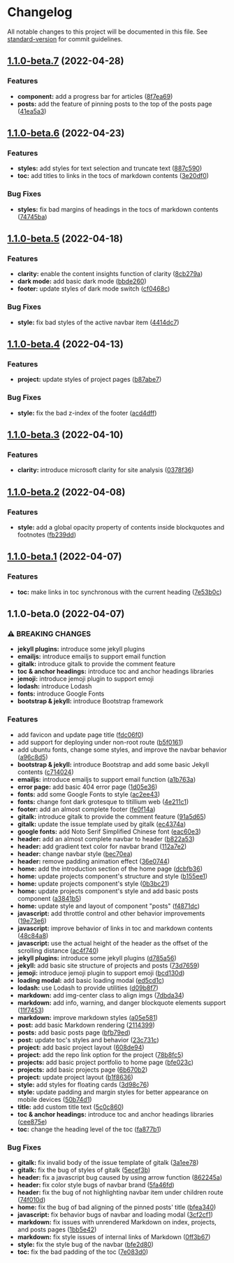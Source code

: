 # Changelog

All notable changes to this project will be documented in this file. See [standard-version](https://github.com/conventional-changelog/standard-version) for commit guidelines.

## [1.1.0-beta.7](https://github.com/Hyperzsb/natalia-theme/compare/v1.1.0-beta.6...v1.1.0-beta.7) (2022-04-28)


### Features

* **component:** add a progress bar for articles ([8f7ea69](https://github.com/Hyperzsb/natalia-theme/commit/8f7ea69f101396d0e5d44f754b91a4199c19ba82))
* **posts:** add the feature of pinning posts to the top of the posts page ([41ea5a3](https://github.com/Hyperzsb/natalia-theme/commit/41ea5a3355edcf470febbe644dce9a3e8b56ae00))

## [1.1.0-beta.6](https://github.com/Hyperzsb/natalia-theme/compare/v1.1.0-beta.5...v1.1.0-beta.6) (2022-04-23)


### Features

* **styles:** add styles for text selection and truncate text ([887c590](https://github.com/Hyperzsb/natalia-theme/commit/887c5904b61f184cc2dc100a6d66a024ca0468e0))
* **toc:** add titles to links in the tocs of markdown contents ([3e20df0](https://github.com/Hyperzsb/natalia-theme/commit/3e20df012cdb7521bddeb566f5cfca07d6d3af69))


### Bug Fixes

* **styles:** fix bad margins of headings in the tocs of markdown contents ([74745ba](https://github.com/Hyperzsb/natalia-theme/commit/74745ba8ab30f9417c62c1931bfe0325b38762ff))

## [1.1.0-beta.5](https://github.com/Hyperzsb/natalia-theme/compare/v1.1.0-beta.4...v1.1.0-beta.5) (2022-04-18)


### Features

* **clarity:** enable the content insights function of clarity ([8cb279a](https://github.com/Hyperzsb/natalia-theme/commit/8cb279a01f1b8220941809640fd5a836bc9d2e4b))
* **dark mode:** add basic dark mode ([bbde260](https://github.com/Hyperzsb/natalia-theme/commit/bbde260bd211da5f43e3ae8de61cb984061308ca))
* **footer:** update styles of dark mode switch ([cf0468c](https://github.com/Hyperzsb/natalia-theme/commit/cf0468c19128e56285ff96289d07a22073cd9bd8))


### Bug Fixes

* **style:** fix bad styles of the active navbar item ([4414dc7](https://github.com/Hyperzsb/natalia-theme/commit/4414dc7ac1c9f443346154aa8fe00c55b0bb4813))

## [1.1.0-beta.4](https://github.com/Hyperzsb/natalia-theme/compare/v1.1.0-beta.3...v1.1.0-beta.4) (2022-04-13)


### Features

* **project:** update styles of project pages ([b87abe7](https://github.com/Hyperzsb/natalia-theme/commit/b87abe720b981223e4565e9c7e05be632485b3e9))


### Bug Fixes

* **style:** fix the bad z-index of the footer ([acd4dff](https://github.com/Hyperzsb/natalia-theme/commit/acd4dffcd33f961e3b152f475acaed959eb3403a))

## [1.1.0-beta.3](https://github.com/Hyperzsb/natalia-theme/compare/v1.1.0-beta.2...v1.1.0-beta.3) (2022-04-10)


### Features

* **clarity:** introduce microsoft clarity for site  analysis ([0378f36](https://github.com/Hyperzsb/natalia-theme/commit/0378f36fc72640b524ced3a43a61ed668e7ac9e8))

## [1.1.0-beta.2](https://github.com/Hyperzsb/natalia-theme/compare/v1.1.0-beta.1...v1.1.0-beta.2) (2022-04-08)


### Features

* **style:** add a global opacity property of contents inside blockquotes and footnotes ([fb239dd](https://github.com/Hyperzsb/natalia-theme/commit/fb239dd7af959dac3220e29d9164a0fe77665f59))

## [1.1.0-beta.1](https://github.com/Hyperzsb/natalia-theme/compare/v1.1.0-beta.0...v1.1.0-beta.1) (2022-04-07)


### Features

* **toc:** make links in toc synchronous with the current heading ([7e53b0c](https://github.com/Hyperzsb/natalia-theme/commit/7e53b0cccd621b7e476bbbc849e973ac62a72912))

## 1.1.0-beta.0 (2022-04-07)


### ⚠ BREAKING CHANGES

* **jekyll plugins:** introduce some jekyll plugins
* **emailjs:** introduce emailjs to support email function
* **gitalk:** introduce gitalk to provide the comment feature
* **toc & anchor headings:** introduce toc and anchor headings libraries
* **jemoji:** introduce jemoji plugin to support emoji
* **lodash:** introduce Lodash
* **fonts:** introduce Google Fonts
* **bootstrap & jekyll:** introduce Bootstrap framework

### Features

* add favicon and update page title ([fdc06f0](https://github.com/Hyperzsb/natalia-theme/commit/fdc06f0e601c4115ed67bf9b81f4ce95d58ff6c9))
* add support for deploying under non-root route ([b5f0161](https://github.com/Hyperzsb/natalia-theme/commit/b5f016193c3a3e15a662238c5875352e10609d80))
* add ubuntu fonts, change some styles, and improve the navbar behavior ([a96c8d5](https://github.com/Hyperzsb/natalia-theme/commit/a96c8d5aa6e84a4be96ad294c3859bc5c34ec461))
* **bootstrap & jekyll:** introduce Bootstrap and add some basic Jekyll contents ([c714024](https://github.com/Hyperzsb/natalia-theme/commit/c71402431c9bd3379824cdd6092750375cd36f3b))
* **emailjs:** introduce emailjs to support email function ([a1b763a](https://github.com/Hyperzsb/natalia-theme/commit/a1b763a056500bc3ef9899bab3879b806c0114d9))
* **error page:** add basic 404 error page ([1d05e36](https://github.com/Hyperzsb/natalia-theme/commit/1d05e36678e6188605759074444374db72d85483))
* **fonts:** add some Google Fonts to style ([ac2ee43](https://github.com/Hyperzsb/natalia-theme/commit/ac2ee434b2723cb4f8bf1bd49ef9c70569d0a632))
* **fonts:** change font dark grotesque to titillium web ([4e211c1](https://github.com/Hyperzsb/natalia-theme/commit/4e211c1a537368d1e989c8b81c7ccd1a20909aaf))
* **footer:** add an almost complete footer ([fe0f14a](https://github.com/Hyperzsb/natalia-theme/commit/fe0f14aa46a40b37e9ccf24cb7fcc6f732633d23))
* **gitalk:** introduce gitalk to provide the comment feature ([91a5d65](https://github.com/Hyperzsb/natalia-theme/commit/91a5d65f87969d862b84a253a1944fc82054da52))
* **gitalk:** update the issue template used by gitalk ([ec4374a](https://github.com/Hyperzsb/natalia-theme/commit/ec4374a85be32313d93e29b6709cc8fa0bab5a1f))
* **google fonts:** add Noto Serif Simplified Chinese font ([eac60e3](https://github.com/Hyperzsb/natalia-theme/commit/eac60e34482dcf33b2b0c1de13137e3af4174f5d))
* **header:** add an almost complete navbar to header ([b822a53](https://github.com/Hyperzsb/natalia-theme/commit/b822a533a866479756283a4c9c7b22e71bf0dc82))
* **header:** add gradient text color for navbar brand ([112a7e2](https://github.com/Hyperzsb/natalia-theme/commit/112a7e2b0e0328fe645006147faa88a2ad81cd35))
* **header:** change navbar style ([bec70ea](https://github.com/Hyperzsb/natalia-theme/commit/bec70ea6a31973c4ffd8b10ecf0253bba23beb15))
* **header:** remove padding animation effect ([36e0744](https://github.com/Hyperzsb/natalia-theme/commit/36e0744e67f94c74c9a78ebf37b56d09270d21ae))
* **home:** add the introduction section of the home page ([dcbfb36](https://github.com/Hyperzsb/natalia-theme/commit/dcbfb3654d78b5d73a7582949897468da7a30fa5))
* **home:** update projects component's structure and style ([b155ee1](https://github.com/Hyperzsb/natalia-theme/commit/b155ee1fac3942bc566370c09794e96765d7c81d))
* **home:** update projects component's style ([0b3bc21](https://github.com/Hyperzsb/natalia-theme/commit/0b3bc2186aacd92d7494c6d133d93eeb8da98579))
* **home:** update projects component's style and add basic posts component ([a3841b5](https://github.com/Hyperzsb/natalia-theme/commit/a3841b5b3dac9fbaba941892b3187b59b06e88c3))
* **home:** update style and layout of component "posts" ([f4871dc](https://github.com/Hyperzsb/natalia-theme/commit/f4871dc00be597c67ad1a6323dbed7556244317a))
* **javascript:** add throttle control and other behavior improvements ([19e73e6](https://github.com/Hyperzsb/natalia-theme/commit/19e73e6553c849135e916396228cfb21c110a004))
* **javascript:** improve behavior of links in toc and markdown contents ([48c84a8](https://github.com/Hyperzsb/natalia-theme/commit/48c84a81f76c40660b87dc48f67748a7d7effbce))
* **javascript:** use the actual height of the header as the offset of the scrolling distance ([ac4f740](https://github.com/Hyperzsb/natalia-theme/commit/ac4f7408475cad71b9bd002efb15cad28699f72b))
* **jekyll plugins:** introduce some jekyll plugins ([d785a56](https://github.com/Hyperzsb/natalia-theme/commit/d785a565f86b81abf256da53ca4ff8d857551831))
* **jekyll:** add basic site structure of projects and posts ([73d7659](https://github.com/Hyperzsb/natalia-theme/commit/73d7659d976f6d41b332d8fddce78e2a401f51c3))
* **jemoji:** introduce jemoji plugin to support emoji ([bcd130d](https://github.com/Hyperzsb/natalia-theme/commit/bcd130db80e448a3ec9fafec4514fd5ae01d9a06))
* **loading modal:** add basic loading modal ([ed5cd1c](https://github.com/Hyperzsb/natalia-theme/commit/ed5cd1c48a5b7bda33ed782249c2035ee957415c))
* **lodash:** use Lodash to provide utilities ([d09b8f7](https://github.com/Hyperzsb/natalia-theme/commit/d09b8f7ca00d0df88cc70268a191102c86987191))
* **markdown:** add img-center class to align imgs ([7dbda34](https://github.com/Hyperzsb/natalia-theme/commit/7dbda34becca9ef3fa284850a4acc1012ef78b3c))
* **markdown:** add info, warning, and danger blockquote elements support ([11f7453](https://github.com/Hyperzsb/natalia-theme/commit/11f745384d6364588ee5cb19bd2c8cbb312ed0bb))
* **markdown:** improve markdown styles ([a05e581](https://github.com/Hyperzsb/natalia-theme/commit/a05e5819ad7647bbc9e31292f2489a244cb33f54))
* **post:** add basic Markdown rendering ([2114399](https://github.com/Hyperzsb/natalia-theme/commit/21143994ca03f5a0f5e8701cc529f12bebb274f8))
* **posts:** add basic posts page ([bfb79ed](https://github.com/Hyperzsb/natalia-theme/commit/bfb79ed4edf1e895b0028f61137a9ebdf7569454))
* **post:** update toc's styles and behavior ([23c731c](https://github.com/Hyperzsb/natalia-theme/commit/23c731c5fa666bbaf8f30afd7ad00f9364bf1049))
* **project:** add basic project layout ([608de94](https://github.com/Hyperzsb/natalia-theme/commit/608de94344dbc3f924ed4ee4fdbc191497018e19))
* **project:** add the repo link option for the project ([78b8fc5](https://github.com/Hyperzsb/natalia-theme/commit/78b8fc5bc28583731419367124192b7211155efe))
* **projects:** add basic project portfolio to home page ([bfe023c](https://github.com/Hyperzsb/natalia-theme/commit/bfe023c56508a08fd38e48326063aba445db3152))
* **projects:** add basic projects page ([6b670b2](https://github.com/Hyperzsb/natalia-theme/commit/6b670b2351b8645efa6eed8579820deba66c94c3))
* **project:** update project layout ([b1f8636](https://github.com/Hyperzsb/natalia-theme/commit/b1f86368d16e3af9b2926140d0079f62adad7ce8))
* **style:** add styles for floating cards ([3d98c76](https://github.com/Hyperzsb/natalia-theme/commit/3d98c76a7091cb2f43d8d18be83017f352fe8853))
* **style:** update padding and margin styles for better appearance on mobile devices ([50b74d1](https://github.com/Hyperzsb/natalia-theme/commit/50b74d1b595f96c9ae9adba687be7ed21817d30c))
* **title:** add custom title text ([5c0c860](https://github.com/Hyperzsb/natalia-theme/commit/5c0c8604f5c5dcd48807d78efe6d3c023ffa0531))
* **toc & anchor headings:** introduce toc and anchor headings libraries ([cee875e](https://github.com/Hyperzsb/natalia-theme/commit/cee875e599824e252993d3ea80f35690ab08e6b5))
* **toc:** change the heading level of the toc ([fa877b1](https://github.com/Hyperzsb/natalia-theme/commit/fa877b101e1e54735b3777ccb0cf6359a3ba51b5))


### Bug Fixes

* **gitalk:** fix invalid body of the issue template of gitalk ([3a1ee78](https://github.com/Hyperzsb/natalia-theme/commit/3a1ee783494bce73c25f5f2c65946a90e595babb))
* **gitalk:** fix the bug of styles of gitalk ([5ecef3b](https://github.com/Hyperzsb/natalia-theme/commit/5ecef3bf0b65f8056c119a8a147a0330273fdeb2))
* **header:** fix a javascript bug caused by using arrow function ([862245a](https://github.com/Hyperzsb/natalia-theme/commit/862245a0f37bb3fbfd9d254f321c56d9c85cebdb))
* **header:** fix color style bugs of navbar brand ([5fa46fd](https://github.com/Hyperzsb/natalia-theme/commit/5fa46fdf92ed4b9a4c33fa9a4d4c14f2814281a4))
* **header:** fix the bug of not highlighting navbar item under children route ([74f010d](https://github.com/Hyperzsb/natalia-theme/commit/74f010d4f4d0eec2ab3eb83955096642896a7693))
* **home:** fix the bug of bad aligning of the pinned posts' title ([bfea340](https://github.com/Hyperzsb/natalia-theme/commit/bfea340dd01847b9522ad9b216e34c109afd7cea))
* **javascript:** fix behavior bugs of navbar and loading modal ([3cf2cf1](https://github.com/Hyperzsb/natalia-theme/commit/3cf2cf1d89ac9a6ca68c35b5a6e6b4dbcda71422))
* **markdown:** fix issues with unrendered Markdown on index, projects, and posts pages ([1bb5e42](https://github.com/Hyperzsb/natalia-theme/commit/1bb5e426f53902b35fb529f52c300356cdb92a27))
* **markdown:** fix style issues of internal links of Markdown ([0ff3b67](https://github.com/Hyperzsb/natalia-theme/commit/0ff3b67b9a3ef609576da0c35839bba1c39ee5a1))
* **style:** fix the style bug of the navbar ([bfe2d80](https://github.com/Hyperzsb/natalia-theme/commit/bfe2d8088393a7d5f8e410b45a44812689bf0693))
* **toc:** fix the bad padding of the toc ([7e083d0](https://github.com/Hyperzsb/natalia-theme/commit/7e083d0acf956971dad8cdf60ed684f0574a2c5c))
